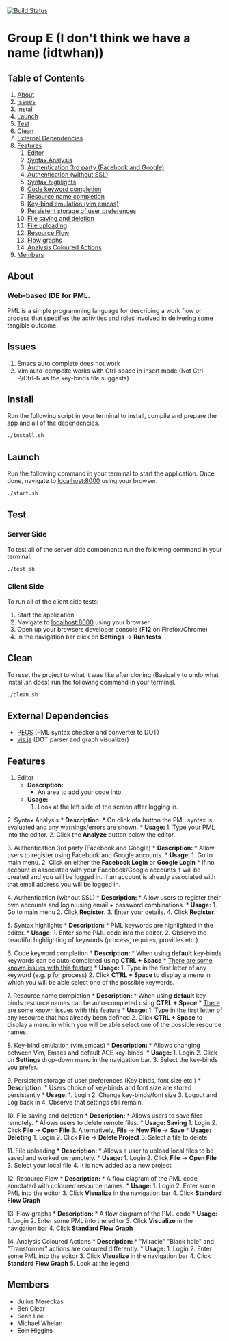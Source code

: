 [![Build Status](https://travis-ci.org/mereckaj/CS4098-Group-E.svg?branch=master)](https://travis-ci.org/mereckaj/CS4098-Group-E)
# Group E (I don't think we have a name (idtwhan))

## Table of Contents  
1. [About](#about)  
2. [Issues](#issues)  
3. [Install](#install)
4. [Launch](#launch)
5. [Test](#test)
6. [Clean](#clean)
7. [External Dependencies](#deps)
8. [Features](#features)
	1. [Editor](#f1)
	2. [Syntax Analysis](#f2)
	3. [Authentication 3rd party (Facebook and Google)](#f3)
	4. [Authentication (without SSL)](#f4)
	5. [Syntax highlights](#f5)
	6. [Code keyword completion](#f6)
	7. [Resource name completion](#f7)
	7. [Key-bind emulation (vim,emcas)](#f8)
	9. [Persistent storage of user preferences](#f9)
	10. [File saving and deletion](#f10)
	11. [File uploading](#f11)
	12. [Resource Flow](#f12)
	13. [Flow graphs](#f13)
	14. [Analysis Coloured Actions](#f14)
9. [Members](#members)

<a name="about"></a>
## About
### Web-based IDE for PML.
PML is a simple programming language for describing a work flow or process that specifies the activities and roles involved in delivering some tangible outcome.

<a name="issues"></a>
## Issues

1. Emacs auto complete does not work
2. Vim auto-compelte works with Ctrl-space in insert mode (Not Ctrl-P/Ctrl-N as the key-binds file suggests)


<a name="install"></a>
## Install

Run the following script in your terminal to install, compile and prepare the app and all of the dependencies.
```bash
./install.sh
```
<a name="launch"></a>
## Launch

Run the following command in your terminal to start the application. Once done, navigate to [localhost:8000](localhost:8000) using your browser.
```bash
./start.sh
```

<a name="test"></a>
## Test
### Server Side
To test all of the server side components run the following command in your terminal.
```bash
./test.sh
```

### Client Side
To run all of the client side tests:
1. Start the application
2. Navigate to [localhost:8000](localhost:8000) using your browser
3. Open up your browsers developer console (<b>F12</b> on Firefox/Chrome)
4. In the navigation bar click on <b>Settings</b> -> <b>Run tests</b>

<a name="clean"></a>
## Clean
To reset the project to what it was like after cloning (Basically to undo what install.sh does) run the following command in your terminal.
```bash
./clean.sh
```
<a name="deps"></a>
## External Dependencies

* [PEOS](https://github.com/jnoll/peos) (PML syntax checker and converter to DOT)
* [vis.js](https://github.com/almende/vis/) (DOT parser and graph visualizer)
<a name="features"></a>
## Features

<a name="f1"></a>
1. Editor
	* <b>Description: </b>
		* An area to add your code into.
	* <b>Usage: </b>
		1. Look at the left side of the screen after logging in.

<a name="f2"></a>
2. Syntax Analysis
	* <b>Description: </b>
		* On click ofa button the PML syntax is evaluated and any warnings/errors are shown.
	* <b>Usage: </b>
		1. Type your PML into the editor.
		2. Click the <b>Analyze</b> button below the editor.

<a name="f3"></a>
3. Authentication 3rd party (Facebook and Google)
	* <b>Description: </b>
		* Allow users to register using Facebook and Google accounts.
	* <b>Usage: </b>
		1. Go to main menu.
		2. Click on either the <b>Facebook Login</b> or <b>Google Login</b>
			* If no account is associated with your Facebook/Google accounts it will be created and you will be logged in. If an account is already associated with that email address you will be logged in.

<a name="f4"></a>
4. Authentication (without SSL)
	* <b>Description: </b>
		* Allow users to register their own accounts and login using email + password combinations.
	* <b>Usage:</b>
		1. Go to main menu
		2. Click <b>Register</b>.
		3. Enter your details.
		4. Click <b>Register</b>.

<a name="f5"></a>
5. Syntax highlights
	* <b>Description: </b>
		* PML keywords are highlighted in the editor.
	* <b>Usage: </b>
		1. Enter some PML code into the editor.
		2. Observe the beautiful highlighting of keywords (process, requires, provides etc.)

<a name="f6"></a>
6. Code keyword completion
	* <b>Description: </b>
		* When using <b>default</b> key-binds keywords can be auto-completed using <b>CTRL + Space</b>
		* [There are some known issues with this feature](#issues)
	* <b>Usage: </b>
		1. Type in the first letter of any keyword (e.g. p for process)
		2. Click <b>CTRL + Space</b> to display a menu in which you will be able select one of the possible keywords.

<a name="f7"></a>
7. Resource name completion
	* <b>Description: </b>
		* When using <b>default</b> key-binds resource names can be auto-completed using <b>CTRL + Space</b>
		* [There are some known issues with this feature](#issues)
	* <b>Usage: </b>
		1. Type in the first letter of any resource that has already been defined
		2. Click <b>CTRL + Space</b> to display a menu in which you will be able select one of the possible resource names.

<a name="f8"></a>
8. Key-bind emulation (vim,emcas)
	* <b>Description: </b>
		* Allows changing between Vim, Emacs and default ACE key-binds.
	* <b>Usage: </b>
		1. Login
		2. Click on <b>Settings</b> drop-down menu in the navigation bar.
		3. Select the key-binds you prefer.

<a name="f9"></a>
9. Persistent storage of user preferences (Key binds, font size etc.)
	* <b>Description: </b>
		* Users choice of key-binds and font size are stored persistently
	* <b>Usage: </b>
		1. Login
		2. Change key-binds/font size
		3. Logout and Log back in
		4. Observe that settings still remain.

<a name="f10"></a>
10. File saving and deletion
	* <b>Description: </b>
		* Allows users to save files remotely.
		* Allows users to delete remote files.
	* <b>Usage: Saving</b>
		1. Login
		2. Click <b>File</b> -> <b>Open File</b>
		3. Alternatively, <b>File</b> -> <b>New File</b> -> <b>Save</b>
	* <b>Usage: Deleting</b>
		1. Login
		2. Click <b>File</b> -> <b>Delete Project</b>
		3. Select a file to delete

<a name="f11"></a>
11. File uploading
	* <b>Description: </b>
		* Allows a user to upload local files to be saved and worked on remotely.
	* <b>Usage: </b>
		1. Login
		2. Click <b>File</b> -> <b>Open File</b>
		3. Select your local file
		4. It is now added as a new project

<a name="f12"></a>
12. Resource Flow
	* <b>Description: </b>
		* A flow diagram of the PML code annotated with coloured resource names.
	* <b>Usage: </b>
		1. Login
		2. Enter some PML into the editor
		3. Click <b>Visualize</b> in the navigation bar
		4. Click <b>Standard Flow Graph</b>

<a name="f13"></a>
13. Flow graphs
	* <b>Description: </b>
		* A flow diagram of the PML code
	* <b>Usage: </b>
		1. Login
		2. Enter some PML into the editor
		3. Click <b>Visualize</b> in the navigation bar
		4. Click <b>Standard Flow Graph</b>

<a name="f14"></a>
14. Analysis Coloured Actions
	* <b>Description: </b>
		*  "Miracle" "Black hole" and "Transformer" actions are coloured differently.
	* <b>Usage: </b>
		1. Login
		2. Enter some PML into the editor
		3. Click <b>Visualize</b> in the navigation bar
		4. Click <b>Standard Flow Graph</b>
		5. Look at the legend

<a name="members"></a>
## Members
 * Julius Mereckas
 * Ben Clear
 * Sean Lee
 * Michael Whelan
 * ~~Eoin Higgins~~
